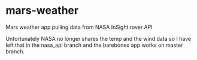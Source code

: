 # mars-weather
Mars weather app pulling data from NASA InSight rover API

Unfortunately NASA no longer shares the temp and the wind data so I have left that in the nasa_api branch and the barebones app works on master branch.
